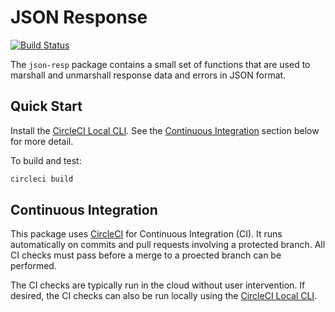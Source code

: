 # JSON Response

[![Build Status](https://circleci.com/gh/sylabs/json-resp.svg?style=shield)](https://circleci.com/gh/sylabs/workflows/json-resp)

The `json-resp` package contains a small set of functions that are used to marshall and unmarshall response data and errors in JSON format.

## Quick Start

Install the [CircleCI Local CLI](https://circleci.com/docs/2.0/local-cli/). See the [Continuous Integration](#continuous-integration) section below for more detail.

To build and test:

```sh
circleci build
```

## Continuous Integration

This package uses [CircleCI](https://circleci.com) for Continuous Integration (CI). It runs automatically on commits and pull requests involving a protected branch. All CI checks must pass before a merge to a proected branch can be performed.

The CI checks are typically run in the cloud without user intervention. If desired, the CI checks can also be run locally using the [CircleCI Local CLI](https://circleci.com/docs/2.0/local-cli/).
